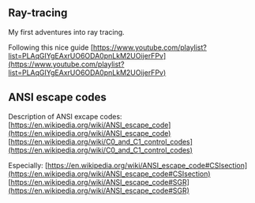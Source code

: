 Ray-tracing
---------------------------------------------------------------------

My first adventures into ray tracing.

Following this nice guide 
[https://www.youtube.com/playlist?list=PLAqGIYgEAxrUO6ODA0pnLkM2UOijerFPv](https://www.youtube.com/playlist?list=PLAqGIYgEAxrUO6ODA0pnLkM2UOijerFPv)


ANSI escape codes
---------------------------------------------------------------------

Description of ANSI excape codes:
[https://en.wikipedia.org/wiki/ANSI_escape_code](https://en.wikipedia.org/wiki/ANSI_escape_code)
[https://en.wikipedia.org/wiki/C0_and_C1_control_codes](https://en.wikipedia.org/wiki/C0_and_C1_control_codes)

Especially:
[https://en.wikipedia.org/wiki/ANSI_escape_code#CSIsection](https://en.wikipedia.org/wiki/ANSI_escape_code#CSIsection)
[https://en.wikipedia.org/wiki/ANSI_escape_code#SGR](https://en.wikipedia.org/wiki/ANSI_escape_code#SGR)
